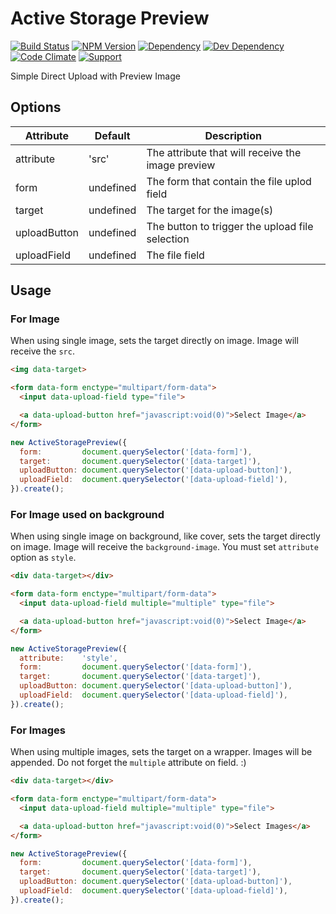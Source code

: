 # Active Storage Preview

[![Build Status](https://github.com/wbotelhos/active_storage_preview/workflows/CI/badge.svg)](https://github.com/wbotelhos/active_storage_preview/actions)
[![NPM Version](https://badge.fury.io/js/active_storage_preview.svg)](https://badge.fury.io/js/active_storage_preview)
[![Dependency](https://david-dm.org/wbotelhos/active_storage_preview.svg)](https://david-dm.org/wbotelhos/active_storage_preview)
[![Dev Dependency](https://david-dm.org/wbotelhos/active_storage_preview/dev-status.svg)](https://david-dm.org/wbotelhos/active_storage_preview#info=devDependencies)
[![Code Climate](https://codeclimate.com/github/wbotelhos/active_storage_preview.png)](https://codeclimate.com/github/wbotelhos/active_storage_preview)
[![Support](https://img.shields.io/badge/donate-%3C3-brightgreen.svg)](https://www.patreon.com/wbotelhos)

Simple Direct Upload with Preview Image

## Options

|Attribute   |Default  |Description                                      |
|------------|---------|-------------------------------------------------|
|attribute   |'src'    |The attribute that will receive the image preview|
|form        |undefined|The form that contain the file uplod field       |
|target      |undefined|The target for the image(s)                      |
|uploadButton|undefined|The button to trigger the upload file selection  |
|uploadField |undefined|The file field                                   |

## Usage

### For Image

When using single image, sets the target directly on image. Image will receive the `src`.

```html
<img data-target>

<form data-form enctype="multipart/form-data">
  <input data-upload-field type="file">

  <a data-upload-button href="javascript:void(0)">Select Image</a>
</form>
```

```js
new ActiveStoragePreview({
  form:         document.querySelector('[data-form]'),
  target:       document.querySelector('[data-target]'),
  uploadButton: document.querySelector('[data-upload-button]'),
  uploadField:  document.querySelector('[data-upload-field]'),
}).create();
```

### For Image used on background

When using single image on background, like cover, sets the target directly on image. Image will receive the `background-image`. You must set `attribute` option as `style`.

```html
<div data-target></div>

<form data-form enctype="multipart/form-data">
  <input data-upload-field multiple="multiple" type="file">

  <a data-upload-button href="javascript:void(0)">Select Image</a>
</form>
```

```js
new ActiveStoragePreview({
  attribute:    'style',
  form:         document.querySelector('[data-form]'),
  target:       document.querySelector('[data-target]'),
  uploadButton: document.querySelector('[data-upload-button]'),
  uploadField:  document.querySelector('[data-upload-field]'),
}).create();
```

### For Images

When using multiple images, sets the target on a wrapper. Images will be appended. Do not forget the `multiple` attribute on field. :)

```html
<div data-target></div>

<form data-form enctype="multipart/form-data">
  <input data-upload-field multiple="multiple" type="file">

  <a data-upload-button href="javascript:void(0)">Select Images</a>
</form>
```

```js
new ActiveStoragePreview({
  form:         document.querySelector('[data-form]'),
  target:       document.querySelector('[data-target]'),
  uploadButton: document.querySelector('[data-upload-button]'),
  uploadField:  document.querySelector('[data-upload-field]'),
}).create();
```
